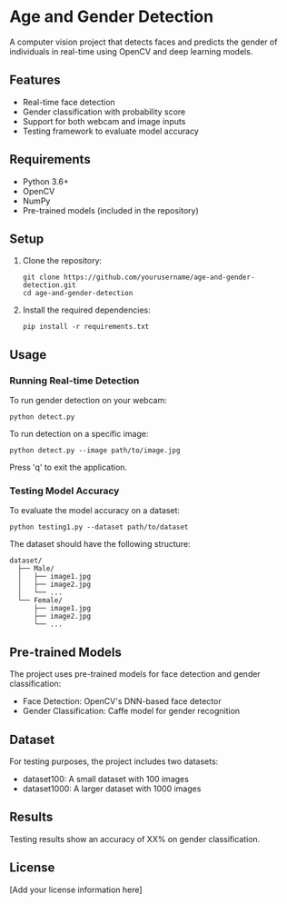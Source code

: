 # Age and Gender Detection

A computer vision project that detects faces and predicts the gender of individuals in real-time using OpenCV and deep learning models.

## Features

- Real-time face detection
- Gender classification with probability score
- Support for both webcam and image inputs
- Testing framework to evaluate model accuracy

## Requirements

- Python 3.6+
- OpenCV
- NumPy
- Pre-trained models (included in the repository)

## Setup

1. Clone the repository:
   ```
   git clone https://github.com/yourusername/age-and-gender-detection.git
   cd age-and-gender-detection
   ```

2. Install the required dependencies:
   ```
   pip install -r requirements.txt
   ```

## Usage

### Running Real-time Detection

To run gender detection on your webcam:

```
python detect.py
```

To run detection on a specific image:

```
python detect.py --image path/to/image.jpg
```

Press 'q' to exit the application.

### Testing Model Accuracy

To evaluate the model accuracy on a dataset:

```
python testing1.py --dataset path/to/dataset
```

The dataset should have the following structure:
```
dataset/
  ├── Male/
  │   ├── image1.jpg
  │   ├── image2.jpg
  │   └── ...
  └── Female/
      ├── image1.jpg
      ├── image2.jpg
      └── ...
```

## Pre-trained Models

The project uses pre-trained models for face detection and gender classification:

- Face Detection: OpenCV's DNN-based face detector
- Gender Classification: Caffe model for gender recognition

## Dataset

For testing purposes, the project includes two datasets:
- dataset100: A small dataset with 100 images
- dataset1000: A larger dataset with 1000 images

## Results

Testing results show an accuracy of XX% on gender classification.

## License

[Add your license information here] 